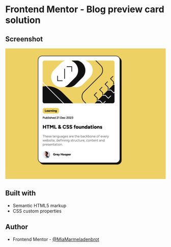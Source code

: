# Frontend Mentor - Blog preview card solution

## Screenshot

![](./assets/images/screenshot.png)

## Built with

- Semantic HTML5 markup
- CSS custom properties

## Author

- Frontend Mentor - [@MiaMarmeladenbrot](https://www.frontendmentor.io/profile/MiaMarmeladenbrot)
